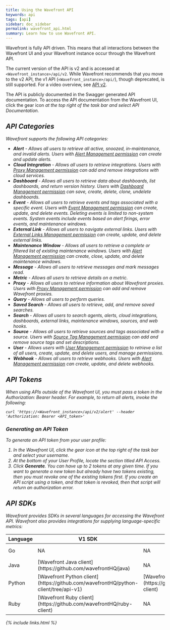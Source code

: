 ```yaml
---
title: Using the Wavefront API
keywords: api
tags: [api]
sidebar: doc_sidebar
permalink: wavefront_api.html
summary: Learn how to use Wavefront API.
---
```


Wavefront is fully API driven. This means that all interactions between the Wavefront UI and your Wavefront instance occur through the Wavefront API. 

The current version of the API is v2 and is accessed at `<Wavefront_instance>/api/v2`. While Wavefront recommends that you move to the v2 API, the v1 API (`<Wavefront_instance>/api/`), though deprecated, is still supported. For a video overview, see [API v2](https://wavefront-1.wistia.com/medias/0ja5gpkufa).

The API is publicly documented in the Swagger generated API documentation. To access the API documentation from the Wavefront UI, click the gear icon <i class="fa fa-cog"/> at the top right of the task bar and select API Documentation.

## API Categories
Wavefront supports the following API categories:

- **Alert** - Allows all users to retrieve all active, snoozed, in-maintenance, and invalid alerts. Users with [Alert Management permission](permissions_overview) can create and update alerts.
- **Cloud Integration** - Allows all users to retrieve integrations. Users with [Proxy Management permission](permissions_overview) can add and remove integrations with cloud services.
- **Dashboard** - Allows all users to retrieve data about dashboards, list dashboards, and return version history. Users with [Dashboard Management permission](permissions_overview) can save, create, delete, clone, undelete dashboards.
- **Event** - Allows all users to retrieve events and tags associated with a specific event. Users with [Event Management permission](permissions_overview) can create, update, and delete events. Deleting events is limited to non-system events. System events include events based on alert firings, error events, and maintenance windows.
- **External Link** - Allows all users to navigate external links. Users with [External Links Management permission](permissions_overview) can create, update, and delete external links.
- **Maintenance Window** - Allows all users to retrieve a complete or filtered list of existing maintenance windows. Users with [Alert Management permission](permissions_overview) can create, close, update, and delete maintenance windows.
- **Message** - Allows all users to retrieve messages and mark messages read.
- **Metric** - Allows all users to retrieve details on a metric.
- **Proxy** - Allows all users to retrieve information about Wavefront proxies. Users with [Proxy Management permission](permissions_overview) can add and remove Wavefront proxies.
- **Query** - Allows all users to perform queries.
- **Saved Search** - Allows all users to retrieve, add, and remove saved searches.
- **Search** - Allows all users to search agents, alerts, cloud integrations, dashboards, external links, maintenance windows, sources, and web hooks.
- **Source** - Allows all users to retrieve sources and tags associated with a source. Users with [Source Tag Management permission](permissions_overview) can add and remove source tags and set descriptions.
- **User** - Allows users with [User Management permission](permissions_overview) to retrieve a list of all users, create, update, and delete users, and manage permissions.
- **Webhook** - Allows all users to retrieve webhooks. Users with [Alert Management permission](permissions_overview) can create, update, and delete webhooks.

 
## API Tokens
When using APIs outside of the Wavefront UI, you must pass a token in the Authorization: Bearer header. For example, to return all alerts, invoke the following:

```shell
curl 'https://<Wavefront_instance>/api/v2/alert' --header 'Authorization: Bearer <API_token>'
```

### Generating an API Token

To generate an API token from your user profile:

1. In the Wavefront UI, click the gear icon <i class="fa fa-cog"/>  at the top right of the task bar and select your username.
1. At the bottom of your User Profile, locate the section titled API Access.
1. Click **Generate**. You can have up to 2 tokens at any given time. If you want to generate a new token but already have two tokens existing, then you must revoke one of the existing tokens first. If you create an API script using a token, and that token is revoked, then that script will return an authorization error.
 
## API SDKs
Wavefront provides SDKs  in several languages for accessing the Wavefront API. Wavefront also provides integrations for supplying language-specific metrics:

<table style="width: 100%;">
<colgroup>
<col width="10%"/>
<col width="30%"/>
<col width="30%"/>
<col width="30%"/>
</colgroup>
<thead>
<tr><th>Language</th><th>V1 SDK</th><th>V2 SDK</th><th>Metrics</th></tr>
</thead>
<tbody>
<tr>
<td>Go</td>
<td>NA</td>
<td>NA</td>
<td markdown="span">[Go Metrics Integration](integrations_go_metrics)</td>
</tr>
<tr>
<td>Java</td>
<td markdown="span">[Wavefront Java client](https://github.com/wavefrontHQ/java)</td>
<td>NA</td>
<td markdown="span">[DropWizard Metrics Integration](integrations_dropwizard_metrics)</td>
</tr>
<tr>
<td>Python</td>
<td markdown="span">[Wavefront Python client](https://github.com/wavefrontHQ/python-client/tree/api-v1)</td>
<td markdown="span">[Wavefront Python client](https://github.com/wavefrontHQ/python-client)</td>
<td>NA</td>
</tr>
<tr>
<td>Ruby</td>
<td markdown="span">[Wavefront Ruby client](https://github.com/wavefrontHQ/ruby-client)</td>
<td>NA</td>
<td>NA</td>
</tr>
</tbody>
</table>

{% include links.html %}